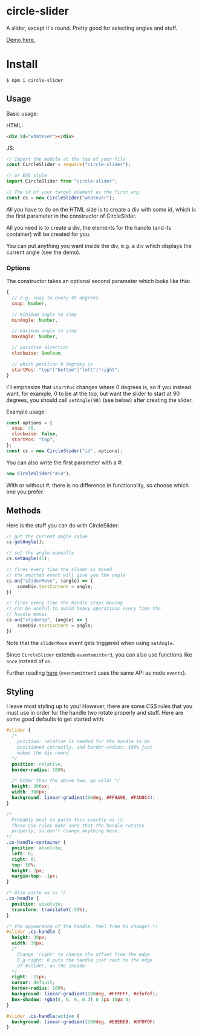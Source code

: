 # circle-slider
A slider, except it's round.
Pretty good for selecting angles and stuff.

[Demo here.](https://willwull.github.io/circle-slider/)

# Install
```
$ npm i circle-slider
```

## Usage
Basic usage:

HTML:
``` html
<div id="whatever"></div>
```

JS:
``` js
// Import the module at the top of your file
const CircleSlider = require("circle-slider");

// or ES6 style
import CircleSlider from "circle-slider";

// The id of your target element as the first arg
const cs = new CircleSlider("whatever");
```

All you have to do on the HTML side is to create a div with some id, which is the first parameter in the constructor of CircleSlider.

All you need is to create a div, the elements for the handle (and its container) will be created for you.

You can put anything you want inside the div, e.g. a div which displays the current angle (see the demo).

### Options
The constructor takes an optional second parameter which looks like this:
``` js
{
  // e.g. snap to every 45 degrees
  snap: Number,

  // minimum angle to stop
  minAngle: Number,

  // maximum angle to stop
  maxAngle: Number,

  // positive direction
  clockwise: Boolean,

  // which position 0 degrees is
  startPos: "top"|"bottom"|"left"|"right",
}
```
I'll emphasize that `startPos` changes where 0 degrees is, so if you instead want, for example, 0 to be at the top, but want the slider to start at 90 degrees, you should call `setAngle(90)` (see below) after creating the slider.

Example usage:

``` js
const options = {
  snap: 45,
  clockwise: false,
  startPos: "top",
};
const cs = new CircleSlider("id", options);
```

You can also write the first parameter with a #:
``` js
new CircleSlider("#id");
```
With or without #, there is no difference in functionality, so choose which one you prefer.

## Methods
Here is the stuff you can do with CircleSlider:

``` js
// get the current angle value
cs.getAngle();

// set the angle manually
cs.setAngle(45);

// fires every time the slider is moved
// the emitted event will give you the angle
cs.on("sliderMove", (angle) => {
    someDiv.textContent = angle;
})

// fires every time the handle stops moving
// can be useful to avoid heavy operations every time the
// handle moves
cs.on("sliderUp", (angle) => {
    someDiv.textContent = angle;
})
```

Note that the `sliderMove` event gets triggered when using `setAngle`.

Since `CircleSlider` extends `eventemitter3`, you can also use functions like `once` instead of `on`.

Further reading [here](https://nodejs.org/api/events.html#events_class_eventemitter) (`eventemitter3` uses the same API as node `events`).

## Styling
I leave most styling up to you! However, there are some CSS rules that you must use in order for the handle two rotate properly and stuff. Here are some good defaults to get started with:

``` css
#slider {
  /*
    position: relative is needed for the handle to be
    positioned correctly, and border-radius: 100% just
    makes the div round.
  */
  position: relative;
  border-radius: 100%;

  /* Other than the above two, go wild! */
  height: 300px;
  width: 300px;
  background: linear-gradient(90deg, #FF9A9E, #FAD0C4);
}

/*
  Probably best to paste this exactly as is.
  These CSS rules make sure that the handle rotates
  properly, so don't change anything here.
*/
.cs-handle-container {
  position: absolute;
  left: 0;
  right: 0;
  top: 50%;
  height: 2px;
  margin-top: -1px;
}

/* Also paste as is */
.cs-handle {
  position: absolute;
  transform: translateY(-50%);
}

/* the appearance of the handle, feel free to change! */
#slider .cs-handle {
  height: 30px;
  width: 30px;
  /*
    Change 'right' to change the offset from the edge.
    E.g right: 0 puts the handle just next to the edge
    of #slider, on the inside
  */
  right: -15px;
  cursor: default;
  border-radius: 100%;
  background: linear-gradient(180deg, #FFFFFF, #efefef);
  box-shadow: rgba(0, 0, 0, 0.3) 0 1px 10px 0;
}

#slider .cs-handle:active {
  background: linear-gradient(180deg, #EBEBEB, #DFDFDF)
}
```
